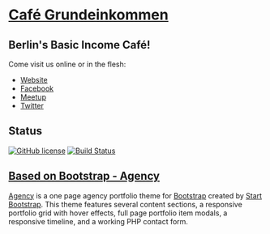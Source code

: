# [Café Grundeinkommen](https://startbootstrap.com/template-overviews/agency/)

## Berlin's Basic Income Café!

Come visit us online or in the flesh:
* [Website](https://www.cafe-grundeinkommen.org)
* [Facebook](https://www.facebook.com/CafeGrundeinkommen/)
* [Meetup](http://www.meetup.com/Berlin-Basic-Income-Bedingungsloses-Grundeinkommen/)
* [Twitter](https://twitter.com/UBI_Berlin)

## Status

[![GitHub license](https://img.shields.io/badge/license-MIT-blue.svg)](https://raw.githubusercontent.com/CirclesUBI/cafe-grundeinkommen-website/master/LICENSE)
[![Build Status](https://travis-ci.org/CirclesUBI/cafe-grundeinkommen-website.svg?branch=master)](https://travis-ci.org/CirclesUBI/cafe-grundeinkommen-website)


## [Based on Bootstrap - Agency](https://startbootstrap.com/template-overviews/agency/)

[Agency](https://startbootstrap.com/template-overviews/agency/) is a one page agency portfolio theme for [Bootstrap](http://getbootstrap.com/) created by [Start Bootstrap](http://startbootstrap.com/). This theme features several content sections, a responsive portfolio grid with hover effects, full page portfolio item modals, a responsive timeline, and a working PHP contact form.
